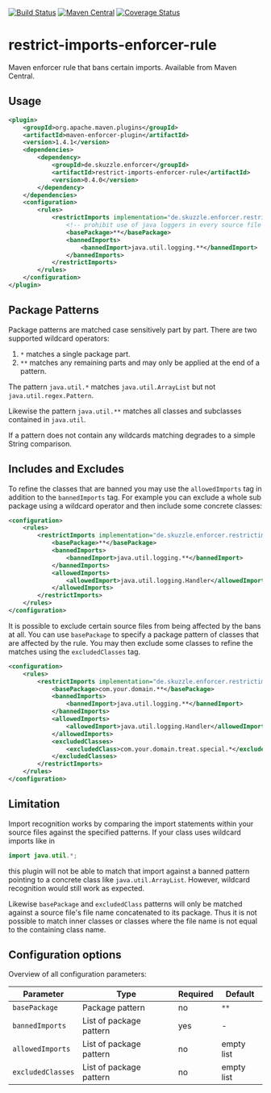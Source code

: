 [![Build Status](https://travis-ci.org/skuzzle/restrict-imports-enforcer-rule.svg?branch=master)](https://travis-ci.org/skuzzle/restrict-imports-enforcer-rule) [![Maven Central](https://maven-badges.herokuapp.com/maven-central/de.skuzzle.enforcer/restrict-imports-enforcer-rule/badge.svg)](https://maven-badges.herokuapp.com/maven-central/de.skuzzle.enforcer/restrict-imports-enforcer-rule)
[![Coverage Status](https://coveralls.io/repos/skuzzle/restrict-imports-enforcer-rule/badge.svg?branch=master&service=github)](https://coveralls.io/github/skuzzle/restrict-imports-enforcer-rule?branch=master)

# restrict-imports-enforcer-rule
Maven enforcer rule that bans certain imports. Available from Maven Central.

## Usage

```xml
<plugin>
    <groupId>org.apache.maven.plugins</groupId>
    <artifactId>maven-enforcer-plugin</artifactId>
    <version>1.4.1</version>
    <dependencies>
        <dependency>
            <groupId>de.skuzzle.enforcer</groupId>
            <artifactId>restrict-imports-enforcer-rule</artifactId>
            <version>0.4.0</version>
        </dependency>
    </dependencies>
    <configuration>
        <rules>
            <restrictImports implementation="de.skuzzle.enforcer.restrictimports.RestrictImports">
                <!-- prohibit use of java loggers in every source file -->
                <basePackage>**</basePackage>
                <bannedImports>
                    <bannedImport>java.util.logging.**</bannedImport>
                </bannedImports>
            </restrictImports>
        </rules>
    </configuration>
</plugin>
```

## Package Patterns

Package patterns are matched case sensitively part by part. There are two supported 
wildcard operators:

1. `*` matches a single package part.
2. `**` matches any remaining parts and may only be applied at the end of a pattern.

The pattern `java.util.*` matches `java.util.ArrayList` but not `java.util.regex.Pattern`.

Likewise the pattern `java.util.**` matches all classes and subclasses contained in 
`java.util`.

If a pattern does not contain any wildcards matching degrades to a simple String 
comparison.

## Includes and Excludes
To refine the classes that are banned you may use the `allowedImports` tag in addition to 
the `bannedImports` tag. For example you can exclude a whole sub package using a wildcard
operator and then include some concrete classes:

```xml
<configuration>
    <rules>
        <restrictImports implementation="de.skuzzle.enforcer.restrictimports.RestrictImports">
            <basePackage>**</basePackage>
            <bannedImports>
                <bannedImport>java.util.logging.**</bannedImport>
            </bannedImports>
            <allowedImports>
                <allowedImport>java.util.logging.Handler</allowedImport>
            </allowedImports>
        </restrictImports>
    </rules>
</configuration>
```

It is possible to exclude certain source files from being affected by the bans at 
all. You can use `basePackage` to specify a package pattern of classes that are affected 
by the rule. You may then exclude some classes to refine the matches using the
`excludedClasses` tag.

```xml
<configuration>
    <rules>
        <restrictImports implementation="de.skuzzle.enforcer.restrictimports.RestrictImports">
            <basePackage>com.your.domain.**</basePackage>
            <bannedImports>
                <bannedImport>java.util.logging.**</bannedImport>
            </bannedImports>
            <allowedImports>
                <allowedImport>java.util.logging.Handler</allowedImport>
            </allowedImports>
            <excludedClasses>
                <excludedClass>com.your.domain.treat.special.*</excludedClass>
            </excludedClasses>
        </restrictImports>
    </rules>
</configuration>
```

## Limitation
Import recognition works by comparing the import statements within your source files 
against the specified patterns. If your class uses wildcard imports like in

```java
import java.util.*;
```

this plugin will not be able to match that import against a banned pattern pointing to a 
concrete class like `java.util.ArrayList`. However, wildcard recognition would still work
as expected.

Likewise `basePackage` and `excludedClass` patterns will only be matched against a source 
file's file name concatenated to its package. Thus it is not possible to match inner 
classes or classes where the file name is not equal to the containing class name.

## Configuration options

Overview of all configuration parameters:

| Parameter         | Type                    | Required | Default    |
|-------------------|-------------------------|----------|------------|
| `basePackage`     | Package pattern         | no       | `**`       |
| `bannedImports`   | List of package pattern | yes      | -          |
| `allowedImports`  | List of package pattern | no       | empty list |
| `excludedClasses` | List of package pattern | no       | empty list |
